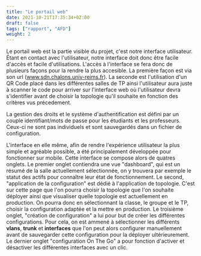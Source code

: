 ```yaml
---
title: "Le portail web"
date: 2021-10-21T17:35:34+02:00
draft: false
tags: ["rapport", "AFD"]
weight: 2
---
```


Le portail web est la partie visible du projet, c'est notre interface utilisateur.
Étant en contact avec l'utilisateur, notre interface doit donc être facile d'accès et facile d'utilisations.
L'accès à l'interface se fera donc de plusieurs façons pour la rendre la plus accesible. La première façon est via son url (www.sdn.chalons.univ-reims.fr). La seconde est l'utilisation d'un QR Code placé dans les différentes salles de TP ainsi l'utilisateur aura juste à scanner le code pour arriver sur l'interface web où l'utilisateur devra s'identifier avant de choisir la topologie qu'il souhaite en fonction des critères vus précedement.

La gestion des droits et le système d'authentification est défini par un couple identifiant/mots de passe pour les étudiants et les professeurs. Ceux-ci ne sont pas individuels et sont sauvegardés dans un fichier de configuration.

L'interface en elle même, afin de rendre l'expérience utilisateur la plus simple et agréable possible, a été principalement développée pour fonctionner sur mobile. Cette interface se compose alors de quatres onglets.
Le premier onglet contiendra une vue "dashboard", qui est un résumé de la salle actuellement sélectionnée, on y trouvera par exemple le statut des actifs pour connaître leur état de fonctionnement.
Le second, "application de la configuration" est dédié à l'application de topologie. C'est sur cette page que l'on pourra choisir la topologie que l'on souhaite déployer ainsi que visualiser quelle topologie est actuellement en production. On pourra donc en sélectionnant la classe, le groupe et le TP, choisir la configuration adaptée et la mettre en production.
Le troisième onglet, "création de configuration" a lui pour but de créer les différentes configurations. Pour cela, on est ammené à sélectionner les différents **vlans**, **trunk** et **interfaces** que l'on peut alors configurer manuellement avant de sauvegarder cette configuration pour la déployer ultérieurement.
Le dernier onglet "configuration On The Go" a pour fonction d'activer et désactiver les différentes interfaces avec un clic.